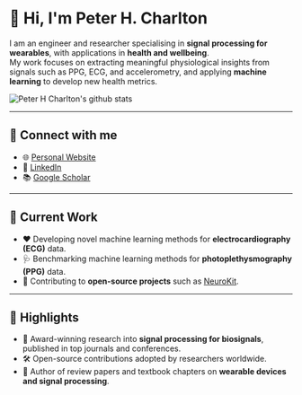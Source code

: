 # 👋 Hi, I'm Peter H. Charlton

I am an engineer and researcher specialising in **signal processing for wearables**, with applications in **health and wellbeing**.  
My work focuses on extracting meaningful physiological insights from signals such as PPG, ECG, and accelerometry, and applying **machine learning** to develop new health metrics.

![Peter H Charlton's github stats](https://github-readme-stats-sigma-five.vercel.app/api?username=peterhcharlton&show_icons=true)  

---

## 🔗 Connect with me

- 🌐 [Personal Website](https://peterhcharlton.github.io/)  
- 💼 [LinkedIn](http://linkedin.com/in/peterhcharlton)  
- 📚 [Google Scholar](https://scholar.google.com/citations?user=8c4sKXoAAAAJ)  

---

## 🚀 Current Work

- ❤️ Developing novel machine learning methods for **electrocardiography (ECG)** data.  
- 🩺 Benchmarking machine learning methods for **photoplethysmography (PPG)** data.  
- 🤝 Contributing to **open-source projects** such as [NeuroKit](https://github.com/neuropsychology/NeuroKit).  

---

## 🌟 Highlights

- 🔬 Award-winning research into **signal processing for biosignals**, published in top journals and conferences.  
- 🛠️ Open-source contributions adopted by researchers worldwide.  
- 📖 Author of review papers and textbook chapters on **wearable devices and signal processing**.  

